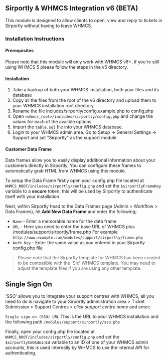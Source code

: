 ## Sirportly & WHMCS Integration v6 (BETA)

This module is designed to allow clients to open, view and reply to tickets in Sirportly without having to leave WHMCS.

### Installation Instructions

#### Prerequisites

Please note that this module will only work with WHMCS v6+, if you're still using WHMCS 5 please follow the steps in the v5 directory.

#### Installation

1. Take a backup of both your WHMCS installation, both your files and its database
2. Copy all the files from the root of the v6 directory and upload them to your WHMCS installation root directory
3. Rename the file includes/sirportly/config.example.php to config.php
4. Open `<whmcs_root>/includes/sirportly/config.php` and change the values for each of the availble options
5. Import the `table.sql` file into your WHMCS database.
6. Login to your WHMCS admin area. Go to Setup -> General Settings -> Support and set "Sirportly" as the support module

#### Customer Data Frame

Data frames allow you to easily display additional information about your customers directly in Sirportly.  You can configure these frames to automatically grab HTML from WHMCS using this module.

To setup the Data Frame firstly open your config.php file located at ```WHMCS_ROOT/includes/sirportly/config.php``` and set the `$sirportlyFrameKey` variable to a **secure** token, this will be used by Sirportly to authenticate itself with your installation.

Next, within Sirportly head to the Data Frames page (Admin > Workflow > Data Frames), hit **Add New Data Frame** and enter the following;

* `Name` - Enter a memorable name for the data frame
* `URL` - Here you need to enter the base URL of WHMCS plus /modules/support/sirportly/frame.php For example ```http://www.example.com/modules/support/sirportly/frame.php```
* `Auth Key` - Enter the same value as you entered in your Sirportly config.php file

> Please note that the Sirportly template for WHMCS has been created to be compatible with the 'Six' WHMCS template. You may need to adjust the template files if you are using any other template.

## Single Sign On
'SSO' allows you to integrate your support centres with WHMCS, all you need to do is navigate to your Sirportly administration area > Ticket Submission > Support Centres > *click support centre name* and enter;

`Single sign-on (SSO) URL` This is the URL to your WHMCS installation and the following path `/modules/support/sirportly/sso.php`

Finally, open your config.php file located at ```WHMCS_ROOT/includes/sirportly/config.php``` and set the `$sirportlySSOAdminId` variable to an ID of one of your WHMCS admin accounts, this is used internally by WHMCS to use the internal API for authenticating.
